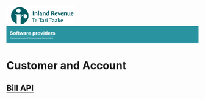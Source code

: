 ![IRD logo](Images/IRlogo.gif)
![Software Dev](Images/SoftwareDev.png)

# Customer and Account

## [Bill API](./Service%20–%20PIR%20Calculator/)
> 

